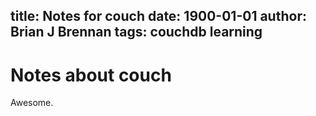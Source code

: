 title: Notes for couch
date: 1900-01-01
author: Brian J Brennan
tags: couchdb learning
---
# Notes about couch
Awesome.
